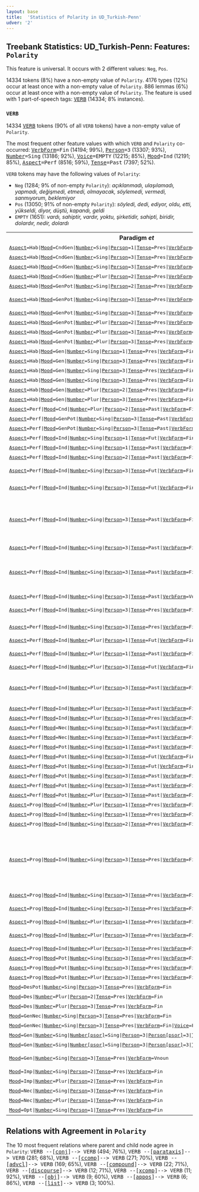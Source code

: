 ```yaml
---
layout: base
title:  'Statistics of Polarity in UD_Turkish-Penn'
udver: '2'
---
```


## Treebank Statistics: UD_Turkish-Penn: Features: `Polarity`

This feature is universal.
It occurs with 2 different values: `Neg`, `Pos`.

14334 tokens (8%) have a non-empty value of `Polarity`.
4176 types (12%) occur at least once with a non-empty value of `Polarity`.
886 lemmas (6%) occur at least once with a non-empty value of `Polarity`.
The feature is used with 1 part-of-speech tags: <tt><a href="tr_penn-pos-VERB.html">VERB</a></tt> (14334; 8% instances).

### `VERB`

14334 <tt><a href="tr_penn-pos-VERB.html">VERB</a></tt> tokens (90% of all `VERB` tokens) have a non-empty value of `Polarity`.

The most frequent other feature values with which `VERB` and `Polarity` co-occurred: <tt><a href="tr_penn-feat-VerbForm.html">VerbForm</a></tt><tt>=Fin</tt> (14194; 99%), <tt><a href="tr_penn-feat-Person.html">Person</a></tt><tt>=3</tt> (13307; 93%), <tt><a href="tr_penn-feat-Number.html">Number</a></tt><tt>=Sing</tt> (13186; 92%), <tt><a href="tr_penn-feat-Voice.html">Voice</a></tt><tt>=EMPTY</tt> (12215; 85%), <tt><a href="tr_penn-feat-Mood.html">Mood</a></tt><tt>=Ind</tt> (12191; 85%), <tt><a href="tr_penn-feat-Aspect.html">Aspect</a></tt><tt>=Perf</tt> (8516; 59%), <tt><a href="tr_penn-feat-Tense.html">Tense</a></tt><tt>=Past</tt> (7397; 52%).

`VERB` tokens may have the following values of `Polarity`:

* `Neg` (1284; 9% of non-empty `Polarity`): <em>açıklanmadı, ulaşılamadı, yapmadı, değişmedi, etmedi, olmayacak, söylemedi, vermedi, sanmıyorum, beklemiyor</em>
* `Pos` (13050; 91% of non-empty `Polarity`): <em>söyledi, dedi, ediyor, oldu, etti, yükseldi, diyor, düştü, kapandı, geldi</em>
* `EMPTY` (1651): <em>vardı, sahiptir, vardır, yoktu, şirketidir, sahipti, biridir, dolardır, nedir, dolardı</em>

<table>
  <tr><th>Paradigm <i>et</i></th><th><tt>Pos</tt></th><th><tt>Neg</tt></th></tr>
  <tr><td><tt><tt><a href="tr_penn-feat-Aspect.html">Aspect</a></tt><tt>=Hab</tt>|<tt><a href="tr_penn-feat-Mood.html">Mood</a></tt><tt>=CndGen</tt>|<tt><a href="tr_penn-feat-Number.html">Number</a></tt><tt>=Sing</tt>|<tt><a href="tr_penn-feat-Person.html">Person</a></tt><tt>=1</tt>|<tt><a href="tr_penn-feat-Tense.html">Tense</a></tt><tt>=Pres</tt>|<tt><a href="tr_penn-feat-VerbForm.html">VerbForm</a></tt><tt>=Fin</tt></tt></td><td><em>edersem</em></td><td></td></tr>
  <tr><td><tt><tt><a href="tr_penn-feat-Aspect.html">Aspect</a></tt><tt>=Hab</tt>|<tt><a href="tr_penn-feat-Mood.html">Mood</a></tt><tt>=CndGen</tt>|<tt><a href="tr_penn-feat-Number.html">Number</a></tt><tt>=Sing</tt>|<tt><a href="tr_penn-feat-Person.html">Person</a></tt><tt>=3</tt>|<tt><a href="tr_penn-feat-Tense.html">Tense</a></tt><tt>=Pres</tt>|<tt><a href="tr_penn-feat-VerbForm.html">VerbForm</a></tt><tt>=Fin</tt></tt></td><td><em>ederse</em></td><td></td></tr>
  <tr><td><tt><tt><a href="tr_penn-feat-Aspect.html">Aspect</a></tt><tt>=Hab</tt>|<tt><a href="tr_penn-feat-Mood.html">Mood</a></tt><tt>=CndGen</tt>|<tt><a href="tr_penn-feat-Number.html">Number</a></tt><tt>=Sing</tt>|<tt><a href="tr_penn-feat-Person.html">Person</a></tt><tt>=3</tt>|<tt><a href="tr_penn-feat-Tense.html">Tense</a></tt><tt>=Pres</tt>|<tt><a href="tr_penn-feat-VerbForm.html">VerbForm</a></tt><tt>=Fin</tt>|<tt><a href="tr_penn-feat-Voice.html">Voice</a></tt><tt>=Pass</tt></tt></td><td><em>edilirse</em></td><td></td></tr>
  <tr><td><tt><tt><a href="tr_penn-feat-Aspect.html">Aspect</a></tt><tt>=Hab</tt>|<tt><a href="tr_penn-feat-Mood.html">Mood</a></tt><tt>=CndGen</tt>|<tt><a href="tr_penn-feat-Number.html">Number</a></tt><tt>=Plur</tt>|<tt><a href="tr_penn-feat-Person.html">Person</a></tt><tt>=2</tt>|<tt><a href="tr_penn-feat-Tense.html">Tense</a></tt><tt>=Pres</tt>|<tt><a href="tr_penn-feat-VerbForm.html">VerbForm</a></tt><tt>=Fin</tt></tt></td><td><em>ederseniz</em></td><td></td></tr>
  <tr><td><tt><tt><a href="tr_penn-feat-Aspect.html">Aspect</a></tt><tt>=Hab</tt>|<tt><a href="tr_penn-feat-Mood.html">Mood</a></tt><tt>=GenPot</tt>|<tt><a href="tr_penn-feat-Number.html">Number</a></tt><tt>=Sing</tt>|<tt><a href="tr_penn-feat-Person.html">Person</a></tt><tt>=2</tt>|<tt><a href="tr_penn-feat-Tense.html">Tense</a></tt><tt>=Pres</tt>|<tt><a href="tr_penn-feat-VerbForm.html">VerbForm</a></tt><tt>=Fin</tt>|<tt><a href="tr_penn-feat-Voice.html">Voice</a></tt><tt>=Cau</tt></tt></td><td></td><td><em>ettiremezsin</em></td></tr>
  <tr><td><tt><tt><a href="tr_penn-feat-Aspect.html">Aspect</a></tt><tt>=Hab</tt>|<tt><a href="tr_penn-feat-Mood.html">Mood</a></tt><tt>=GenPot</tt>|<tt><a href="tr_penn-feat-Number.html">Number</a></tt><tt>=Sing</tt>|<tt><a href="tr_penn-feat-Person.html">Person</a></tt><tt>=3</tt>|<tt><a href="tr_penn-feat-Tense.html">Tense</a></tt><tt>=Pres</tt>|<tt><a href="tr_penn-feat-VerbForm.html">VerbForm</a></tt><tt>=Fin</tt></tt></td><td><em>edebilir</em></td><td><em>edemez, etmeyebilir</em></td></tr>
  <tr><td><tt><tt><a href="tr_penn-feat-Aspect.html">Aspect</a></tt><tt>=Hab</tt>|<tt><a href="tr_penn-feat-Mood.html">Mood</a></tt><tt>=GenPot</tt>|<tt><a href="tr_penn-feat-Number.html">Number</a></tt><tt>=Sing</tt>|<tt><a href="tr_penn-feat-Person.html">Person</a></tt><tt>=3</tt>|<tt><a href="tr_penn-feat-Tense.html">Tense</a></tt><tt>=Pres</tt>|<tt><a href="tr_penn-feat-VerbForm.html">VerbForm</a></tt><tt>=Fin</tt>|<tt><a href="tr_penn-feat-Voice.html">Voice</a></tt><tt>=Pass</tt></tt></td><td><em>edilebilir</em></td><td><em>edilemez</em></td></tr>
  <tr><td><tt><tt><a href="tr_penn-feat-Aspect.html">Aspect</a></tt><tt>=Hab</tt>|<tt><a href="tr_penn-feat-Mood.html">Mood</a></tt><tt>=GenPot</tt>|<tt><a href="tr_penn-feat-Number.html">Number</a></tt><tt>=Plur</tt>|<tt><a href="tr_penn-feat-Person.html">Person</a></tt><tt>=2</tt>|<tt><a href="tr_penn-feat-Tense.html">Tense</a></tt><tt>=Pres</tt>|<tt><a href="tr_penn-feat-VerbForm.html">VerbForm</a></tt><tt>=Fin</tt></tt></td><td><em>edebilirsiniz</em></td><td></td></tr>
  <tr><td><tt><tt><a href="tr_penn-feat-Aspect.html">Aspect</a></tt><tt>=Hab</tt>|<tt><a href="tr_penn-feat-Mood.html">Mood</a></tt><tt>=GenPot</tt>|<tt><a href="tr_penn-feat-Number.html">Number</a></tt><tt>=Plur</tt>|<tt><a href="tr_penn-feat-Person.html">Person</a></tt><tt>=3</tt>|<tt><a href="tr_penn-feat-Tense.html">Tense</a></tt><tt>=Pres</tt>|<tt><a href="tr_penn-feat-VerbForm.html">VerbForm</a></tt><tt>=Fin</tt></tt></td><td></td><td><em>etmeyebilirler</em></td></tr>
  <tr><td><tt><tt><a href="tr_penn-feat-Aspect.html">Aspect</a></tt><tt>=Hab</tt>|<tt><a href="tr_penn-feat-Mood.html">Mood</a></tt><tt>=GenPot</tt>|<tt><a href="tr_penn-feat-Number.html">Number</a></tt><tt>=Plur</tt>|<tt><a href="tr_penn-feat-Person.html">Person</a></tt><tt>=3</tt>|<tt><a href="tr_penn-feat-Tense.html">Tense</a></tt><tt>=Pres</tt>|<tt><a href="tr_penn-feat-VerbForm.html">VerbForm</a></tt><tt>=Fin</tt>|<tt><a href="tr_penn-feat-Voice.html">Voice</a></tt><tt>=Pass</tt></tt></td><td><em>edilebilirler</em></td><td></td></tr>
  <tr><td><tt><tt><a href="tr_penn-feat-Aspect.html">Aspect</a></tt><tt>=Hab</tt>|<tt><a href="tr_penn-feat-Mood.html">Mood</a></tt><tt>=Gen</tt>|<tt><a href="tr_penn-feat-Number.html">Number</a></tt><tt>=Sing</tt>|<tt><a href="tr_penn-feat-Person.html">Person</a></tt><tt>=1</tt>|<tt><a href="tr_penn-feat-Tense.html">Tense</a></tt><tt>=Pres</tt>|<tt><a href="tr_penn-feat-VerbForm.html">VerbForm</a></tt><tt>=Fin</tt></tt></td><td><em>ederim</em></td><td></td></tr>
  <tr><td><tt><tt><a href="tr_penn-feat-Aspect.html">Aspect</a></tt><tt>=Hab</tt>|<tt><a href="tr_penn-feat-Mood.html">Mood</a></tt><tt>=Gen</tt>|<tt><a href="tr_penn-feat-Number.html">Number</a></tt><tt>=Sing</tt>|<tt><a href="tr_penn-feat-Person.html">Person</a></tt><tt>=3</tt>|<tt><a href="tr_penn-feat-Tense.html">Tense</a></tt><tt>=Pres</tt>|<tt><a href="tr_penn-feat-VerbForm.html">VerbForm</a></tt><tt>=Fin</tt></tt></td><td><em>eder</em></td><td><em>etmez</em></td></tr>
  <tr><td><tt><tt><a href="tr_penn-feat-Aspect.html">Aspect</a></tt><tt>=Hab</tt>|<tt><a href="tr_penn-feat-Mood.html">Mood</a></tt><tt>=Gen</tt>|<tt><a href="tr_penn-feat-Number.html">Number</a></tt><tt>=Sing</tt>|<tt><a href="tr_penn-feat-Person.html">Person</a></tt><tt>=3</tt>|<tt><a href="tr_penn-feat-Tense.html">Tense</a></tt><tt>=Pres</tt>|<tt><a href="tr_penn-feat-VerbForm.html">VerbForm</a></tt><tt>=Fin</tt>|<tt><a href="tr_penn-feat-Voice.html">Voice</a></tt><tt>=CauPass</tt></tt></td><td><em>ettirilir</em></td><td></td></tr>
  <tr><td><tt><tt><a href="tr_penn-feat-Aspect.html">Aspect</a></tt><tt>=Hab</tt>|<tt><a href="tr_penn-feat-Mood.html">Mood</a></tt><tt>=Gen</tt>|<tt><a href="tr_penn-feat-Number.html">Number</a></tt><tt>=Sing</tt>|<tt><a href="tr_penn-feat-Person.html">Person</a></tt><tt>=3</tt>|<tt><a href="tr_penn-feat-Tense.html">Tense</a></tt><tt>=Pres</tt>|<tt><a href="tr_penn-feat-VerbForm.html">VerbForm</a></tt><tt>=Fin</tt>|<tt><a href="tr_penn-feat-Voice.html">Voice</a></tt><tt>=Pass</tt></tt></td><td><em>edilir</em></td><td><em>edilmez</em></td></tr>
  <tr><td><tt><tt><a href="tr_penn-feat-Aspect.html">Aspect</a></tt><tt>=Hab</tt>|<tt><a href="tr_penn-feat-Mood.html">Mood</a></tt><tt>=Gen</tt>|<tt><a href="tr_penn-feat-Number.html">Number</a></tt><tt>=Plur</tt>|<tt><a href="tr_penn-feat-Person.html">Person</a></tt><tt>=2</tt>|<tt><a href="tr_penn-feat-Tense.html">Tense</a></tt><tt>=Pres</tt>|<tt><a href="tr_penn-feat-VerbForm.html">VerbForm</a></tt><tt>=Fin</tt></tt></td><td><em>edersiniz</em></td><td></td></tr>
  <tr><td><tt><tt><a href="tr_penn-feat-Aspect.html">Aspect</a></tt><tt>=Hab</tt>|<tt><a href="tr_penn-feat-Mood.html">Mood</a></tt><tt>=Gen</tt>|<tt><a href="tr_penn-feat-Number.html">Number</a></tt><tt>=Plur</tt>|<tt><a href="tr_penn-feat-Person.html">Person</a></tt><tt>=3</tt>|<tt><a href="tr_penn-feat-Tense.html">Tense</a></tt><tt>=Pres</tt>|<tt><a href="tr_penn-feat-VerbForm.html">VerbForm</a></tt><tt>=Fin</tt></tt></td><td><em>ederler</em></td><td></td></tr>
  <tr><td><tt><tt><a href="tr_penn-feat-Aspect.html">Aspect</a></tt><tt>=Perf</tt>|<tt><a href="tr_penn-feat-Mood.html">Mood</a></tt><tt>=Cnd</tt>|<tt><a href="tr_penn-feat-Number.html">Number</a></tt><tt>=Plur</tt>|<tt><a href="tr_penn-feat-Person.html">Person</a></tt><tt>=2</tt>|<tt><a href="tr_penn-feat-Tense.html">Tense</a></tt><tt>=Past</tt>|<tt><a href="tr_penn-feat-VerbForm.html">VerbForm</a></tt><tt>=Fin</tt></tt></td><td><em>ettiyseniz</em></td><td></td></tr>
  <tr><td><tt><tt><a href="tr_penn-feat-Aspect.html">Aspect</a></tt><tt>=Perf</tt>|<tt><a href="tr_penn-feat-Mood.html">Mood</a></tt><tt>=GenPot</tt>|<tt><a href="tr_penn-feat-Number.html">Number</a></tt><tt>=Sing</tt>|<tt><a href="tr_penn-feat-Person.html">Person</a></tt><tt>=3</tt>|<tt><a href="tr_penn-feat-Tense.html">Tense</a></tt><tt>=Past</tt>|<tt><a href="tr_penn-feat-VerbForm.html">VerbForm</a></tt><tt>=Fin</tt></tt></td><td><em>edebilirdi</em></td><td></td></tr>
  <tr><td><tt><tt><a href="tr_penn-feat-Aspect.html">Aspect</a></tt><tt>=Perf</tt>|<tt><a href="tr_penn-feat-Mood.html">Mood</a></tt><tt>=GenPot</tt>|<tt><a href="tr_penn-feat-Number.html">Number</a></tt><tt>=Sing</tt>|<tt><a href="tr_penn-feat-Person.html">Person</a></tt><tt>=3</tt>|<tt><a href="tr_penn-feat-Tense.html">Tense</a></tt><tt>=Past</tt>|<tt><a href="tr_penn-feat-VerbForm.html">VerbForm</a></tt><tt>=Fin</tt>|<tt><a href="tr_penn-feat-Voice.html">Voice</a></tt><tt>=Pass</tt></tt></td><td><em>edilebilirdi</em></td><td><em>edilemezdi</em></td></tr>
  <tr><td><tt><tt><a href="tr_penn-feat-Aspect.html">Aspect</a></tt><tt>=Perf</tt>|<tt><a href="tr_penn-feat-Mood.html">Mood</a></tt><tt>=Ind</tt>|<tt><a href="tr_penn-feat-Number.html">Number</a></tt><tt>=Sing</tt>|<tt><a href="tr_penn-feat-Person.html">Person</a></tt><tt>=1</tt>|<tt><a href="tr_penn-feat-Tense.html">Tense</a></tt><tt>=Fut</tt>|<tt><a href="tr_penn-feat-VerbForm.html">VerbForm</a></tt><tt>=Fin</tt></tt></td><td><em>edeceğim</em></td><td><em>etmeyeceğim</em></td></tr>
  <tr><td><tt><tt><a href="tr_penn-feat-Aspect.html">Aspect</a></tt><tt>=Perf</tt>|<tt><a href="tr_penn-feat-Mood.html">Mood</a></tt><tt>=Ind</tt>|<tt><a href="tr_penn-feat-Number.html">Number</a></tt><tt>=Sing</tt>|<tt><a href="tr_penn-feat-Person.html">Person</a></tt><tt>=1</tt>|<tt><a href="tr_penn-feat-Tense.html">Tense</a></tt><tt>=Past</tt>|<tt><a href="tr_penn-feat-VerbForm.html">VerbForm</a></tt><tt>=Fin</tt></tt></td><td><em>ettim</em></td><td><em>etmedim</em></td></tr>
  <tr><td><tt><tt><a href="tr_penn-feat-Aspect.html">Aspect</a></tt><tt>=Perf</tt>|<tt><a href="tr_penn-feat-Mood.html">Mood</a></tt><tt>=Ind</tt>|<tt><a href="tr_penn-feat-Number.html">Number</a></tt><tt>=Sing</tt>|<tt><a href="tr_penn-feat-Person.html">Person</a></tt><tt>=2</tt>|<tt><a href="tr_penn-feat-Tense.html">Tense</a></tt><tt>=Past</tt>|<tt><a href="tr_penn-feat-VerbForm.html">VerbForm</a></tt><tt>=Fin</tt></tt></td><td><em>ettin</em></td><td></td></tr>
  <tr><td><tt><tt><a href="tr_penn-feat-Aspect.html">Aspect</a></tt><tt>=Perf</tt>|<tt><a href="tr_penn-feat-Mood.html">Mood</a></tt><tt>=Ind</tt>|<tt><a href="tr_penn-feat-Number.html">Number</a></tt><tt>=Sing</tt>|<tt><a href="tr_penn-feat-Person.html">Person</a></tt><tt>=3</tt>|<tt><a href="tr_penn-feat-Tense.html">Tense</a></tt><tt>=Fut</tt>|<tt><a href="tr_penn-feat-VerbForm.html">VerbForm</a></tt><tt>=Fin</tt></tt></td><td><em>edecek, edecektir</em></td><td></td></tr>
  <tr><td><tt><tt><a href="tr_penn-feat-Aspect.html">Aspect</a></tt><tt>=Perf</tt>|<tt><a href="tr_penn-feat-Mood.html">Mood</a></tt><tt>=Ind</tt>|<tt><a href="tr_penn-feat-Number.html">Number</a></tt><tt>=Sing</tt>|<tt><a href="tr_penn-feat-Person.html">Person</a></tt><tt>=3</tt>|<tt><a href="tr_penn-feat-Tense.html">Tense</a></tt><tt>=Fut</tt>|<tt><a href="tr_penn-feat-VerbForm.html">VerbForm</a></tt><tt>=Fin</tt>|<tt><a href="tr_penn-feat-Voice.html">Voice</a></tt><tt>=Pass</tt></tt></td><td><em>edilecek, edilecektir</em></td><td><em>edilmeyecek</em></td></tr>
  <tr><td><tt><tt><a href="tr_penn-feat-Aspect.html">Aspect</a></tt><tt>=Perf</tt>|<tt><a href="tr_penn-feat-Mood.html">Mood</a></tt><tt>=Ind</tt>|<tt><a href="tr_penn-feat-Number.html">Number</a></tt><tt>=Sing</tt>|<tt><a href="tr_penn-feat-Person.html">Person</a></tt><tt>=3</tt>|<tt><a href="tr_penn-feat-Tense.html">Tense</a></tt><tt>=Past</tt>|<tt><a href="tr_penn-feat-VerbForm.html">VerbForm</a></tt><tt>=Fin</tt></tt></td><td><em>etti, ediyordu, edecekti, etmişti, ederdi, ediciydi, ETTİ, bulundu</em></td><td><em>etmedi, etmemişti, etmiyordu</em></td></tr>
  <tr><td><tt><tt><a href="tr_penn-feat-Aspect.html">Aspect</a></tt><tt>=Perf</tt>|<tt><a href="tr_penn-feat-Mood.html">Mood</a></tt><tt>=Ind</tt>|<tt><a href="tr_penn-feat-Number.html">Number</a></tt><tt>=Sing</tt>|<tt><a href="tr_penn-feat-Person.html">Person</a></tt><tt>=3</tt>|<tt><a href="tr_penn-feat-Tense.html">Tense</a></tt><tt>=Past</tt>|<tt><a href="tr_penn-feat-VerbForm.html">VerbForm</a></tt><tt>=Fin</tt>|<tt><a href="tr_penn-feat-Voice.html">Voice</a></tt><tt>=Cau</tt></tt></td><td><em>ettirdi</em></td><td></td></tr>
  <tr><td><tt><tt><a href="tr_penn-feat-Aspect.html">Aspect</a></tt><tt>=Perf</tt>|<tt><a href="tr_penn-feat-Mood.html">Mood</a></tt><tt>=Ind</tt>|<tt><a href="tr_penn-feat-Number.html">Number</a></tt><tt>=Sing</tt>|<tt><a href="tr_penn-feat-Person.html">Person</a></tt><tt>=3</tt>|<tt><a href="tr_penn-feat-Tense.html">Tense</a></tt><tt>=Past</tt>|<tt><a href="tr_penn-feat-VerbForm.html">VerbForm</a></tt><tt>=Fin</tt>|<tt><a href="tr_penn-feat-Voice.html">Voice</a></tt><tt>=Pass</tt></tt></td><td><em>edildi, edilmişti, edilecekti, edilirdi, ediliyordu</em></td><td><em>edilmedi</em></td></tr>
  <tr><td><tt><tt><a href="tr_penn-feat-Aspect.html">Aspect</a></tt><tt>=Perf</tt>|<tt><a href="tr_penn-feat-Mood.html">Mood</a></tt><tt>=Ind</tt>|<tt><a href="tr_penn-feat-Number.html">Number</a></tt><tt>=Sing</tt>|<tt><a href="tr_penn-feat-Person.html">Person</a></tt><tt>=3</tt>|<tt><a href="tr_penn-feat-Tense.html">Tense</a></tt><tt>=Past</tt>|<tt><a href="tr_penn-feat-VerbForm.html">VerbForm</a></tt><tt>=Vnoun</tt>|<tt><a href="tr_penn-feat-Voice.html">Voice</a></tt><tt>=Pass</tt></tt></td><td><em>edilmeli</em></td><td></td></tr>
  <tr><td><tt><tt><a href="tr_penn-feat-Aspect.html">Aspect</a></tt><tt>=Perf</tt>|<tt><a href="tr_penn-feat-Mood.html">Mood</a></tt><tt>=Ind</tt>|<tt><a href="tr_penn-feat-Number.html">Number</a></tt><tt>=Sing</tt>|<tt><a href="tr_penn-feat-Person.html">Person</a></tt><tt>=3</tt>|<tt><a href="tr_penn-feat-Tense.html">Tense</a></tt><tt>=Pres</tt>|<tt><a href="tr_penn-feat-VerbForm.html">VerbForm</a></tt><tt>=Fin</tt></tt></td><td><em>etmiştir, etmiş</em></td><td><em>etmemiştir</em></td></tr>
  <tr><td><tt><tt><a href="tr_penn-feat-Aspect.html">Aspect</a></tt><tt>=Perf</tt>|<tt><a href="tr_penn-feat-Mood.html">Mood</a></tt><tt>=Ind</tt>|<tt><a href="tr_penn-feat-Number.html">Number</a></tt><tt>=Sing</tt>|<tt><a href="tr_penn-feat-Person.html">Person</a></tt><tt>=3</tt>|<tt><a href="tr_penn-feat-Tense.html">Tense</a></tt><tt>=Pres</tt>|<tt><a href="tr_penn-feat-VerbForm.html">VerbForm</a></tt><tt>=Fin</tt>|<tt><a href="tr_penn-feat-Voice.html">Voice</a></tt><tt>=Pass</tt></tt></td><td><em>edilmiştir, edilmiş</em></td><td><em>edilmemiştir</em></td></tr>
  <tr><td><tt><tt><a href="tr_penn-feat-Aspect.html">Aspect</a></tt><tt>=Perf</tt>|<tt><a href="tr_penn-feat-Mood.html">Mood</a></tt><tt>=Ind</tt>|<tt><a href="tr_penn-feat-Number.html">Number</a></tt><tt>=Plur</tt>|<tt><a href="tr_penn-feat-Person.html">Person</a></tt><tt>=1</tt>|<tt><a href="tr_penn-feat-Tense.html">Tense</a></tt><tt>=Fut</tt>|<tt><a href="tr_penn-feat-VerbForm.html">VerbForm</a></tt><tt>=Fin</tt></tt></td><td><em>edeceğiz</em></td><td></td></tr>
  <tr><td><tt><tt><a href="tr_penn-feat-Aspect.html">Aspect</a></tt><tt>=Perf</tt>|<tt><a href="tr_penn-feat-Mood.html">Mood</a></tt><tt>=Ind</tt>|<tt><a href="tr_penn-feat-Number.html">Number</a></tt><tt>=Plur</tt>|<tt><a href="tr_penn-feat-Person.html">Person</a></tt><tt>=1</tt>|<tt><a href="tr_penn-feat-Tense.html">Tense</a></tt><tt>=Past</tt>|<tt><a href="tr_penn-feat-VerbForm.html">VerbForm</a></tt><tt>=Fin</tt></tt></td><td><em>ettik, ederdik, etmiştik</em></td><td></td></tr>
  <tr><td><tt><tt><a href="tr_penn-feat-Aspect.html">Aspect</a></tt><tt>=Perf</tt>|<tt><a href="tr_penn-feat-Mood.html">Mood</a></tt><tt>=Ind</tt>|<tt><a href="tr_penn-feat-Number.html">Number</a></tt><tt>=Plur</tt>|<tt><a href="tr_penn-feat-Person.html">Person</a></tt><tt>=3</tt>|<tt><a href="tr_penn-feat-Tense.html">Tense</a></tt><tt>=Fut</tt>|<tt><a href="tr_penn-feat-VerbForm.html">VerbForm</a></tt><tt>=Fin</tt></tt></td><td><em>edecekler</em></td><td><em>etmeyecekler</em></td></tr>
  <tr><td><tt><tt><a href="tr_penn-feat-Aspect.html">Aspect</a></tt><tt>=Perf</tt>|<tt><a href="tr_penn-feat-Mood.html">Mood</a></tt><tt>=Ind</tt>|<tt><a href="tr_penn-feat-Number.html">Number</a></tt><tt>=Plur</tt>|<tt><a href="tr_penn-feat-Person.html">Person</a></tt><tt>=3</tt>|<tt><a href="tr_penn-feat-Tense.html">Tense</a></tt><tt>=Past</tt>|<tt><a href="tr_penn-feat-VerbForm.html">VerbForm</a></tt><tt>=Fin</tt></tt></td><td><em>ettiler, ediyorlardı, etmektelerdi, etti</em></td><td><em>etmediler, etmiyorlardı</em></td></tr>
  <tr><td><tt><tt><a href="tr_penn-feat-Aspect.html">Aspect</a></tt><tt>=Perf</tt>|<tt><a href="tr_penn-feat-Mood.html">Mood</a></tt><tt>=Ind</tt>|<tt><a href="tr_penn-feat-Number.html">Number</a></tt><tt>=Plur</tt>|<tt><a href="tr_penn-feat-Person.html">Person</a></tt><tt>=3</tt>|<tt><a href="tr_penn-feat-Tense.html">Tense</a></tt><tt>=Past</tt>|<tt><a href="tr_penn-feat-VerbForm.html">VerbForm</a></tt><tt>=Fin</tt>|<tt><a href="tr_penn-feat-Voice.html">Voice</a></tt><tt>=Pass</tt></tt></td><td><em>edildiler</em></td><td></td></tr>
  <tr><td><tt><tt><a href="tr_penn-feat-Aspect.html">Aspect</a></tt><tt>=Perf</tt>|<tt><a href="tr_penn-feat-Mood.html">Mood</a></tt><tt>=Ind</tt>|<tt><a href="tr_penn-feat-Number.html">Number</a></tt><tt>=Plur</tt>|<tt><a href="tr_penn-feat-Person.html">Person</a></tt><tt>=3</tt>|<tt><a href="tr_penn-feat-Tense.html">Tense</a></tt><tt>=Pres</tt>|<tt><a href="tr_penn-feat-VerbForm.html">VerbForm</a></tt><tt>=Fin</tt></tt></td><td><em>etmişler</em></td><td></td></tr>
  <tr><td><tt><tt><a href="tr_penn-feat-Aspect.html">Aspect</a></tt><tt>=Perf</tt>|<tt><a href="tr_penn-feat-Mood.html">Mood</a></tt><tt>=Nec</tt>|<tt><a href="tr_penn-feat-Number.html">Number</a></tt><tt>=Sing</tt>|<tt><a href="tr_penn-feat-Person.html">Person</a></tt><tt>=3</tt>|<tt><a href="tr_penn-feat-Tense.html">Tense</a></tt><tt>=Past</tt>|<tt><a href="tr_penn-feat-VerbForm.html">VerbForm</a></tt><tt>=Fin</tt></tt></td><td><em>etmeliydi</em></td><td></td></tr>
  <tr><td><tt><tt><a href="tr_penn-feat-Aspect.html">Aspect</a></tt><tt>=Perf</tt>|<tt><a href="tr_penn-feat-Mood.html">Mood</a></tt><tt>=Nec</tt>|<tt><a href="tr_penn-feat-Number.html">Number</a></tt><tt>=Sing</tt>|<tt><a href="tr_penn-feat-Person.html">Person</a></tt><tt>=3</tt>|<tt><a href="tr_penn-feat-Tense.html">Tense</a></tt><tt>=Past</tt>|<tt><a href="tr_penn-feat-VerbForm.html">VerbForm</a></tt><tt>=Fin</tt>|<tt><a href="tr_penn-feat-Voice.html">Voice</a></tt><tt>=Pass</tt></tt></td><td><em>edilmeliydi</em></td><td></td></tr>
  <tr><td><tt><tt><a href="tr_penn-feat-Aspect.html">Aspect</a></tt><tt>=Perf</tt>|<tt><a href="tr_penn-feat-Mood.html">Mood</a></tt><tt>=Pot</tt>|<tt><a href="tr_penn-feat-Number.html">Number</a></tt><tt>=Sing</tt>|<tt><a href="tr_penn-feat-Person.html">Person</a></tt><tt>=1</tt>|<tt><a href="tr_penn-feat-Tense.html">Tense</a></tt><tt>=Past</tt>|<tt><a href="tr_penn-feat-VerbForm.html">VerbForm</a></tt><tt>=Fin</tt></tt></td><td></td><td><em>edemiyordum</em></td></tr>
  <tr><td><tt><tt><a href="tr_penn-feat-Aspect.html">Aspect</a></tt><tt>=Perf</tt>|<tt><a href="tr_penn-feat-Mood.html">Mood</a></tt><tt>=Pot</tt>|<tt><a href="tr_penn-feat-Number.html">Number</a></tt><tt>=Sing</tt>|<tt><a href="tr_penn-feat-Person.html">Person</a></tt><tt>=3</tt>|<tt><a href="tr_penn-feat-Tense.html">Tense</a></tt><tt>=Fut</tt>|<tt><a href="tr_penn-feat-VerbForm.html">VerbForm</a></tt><tt>=Fin</tt></tt></td><td><em>edebilecek</em></td><td></td></tr>
  <tr><td><tt><tt><a href="tr_penn-feat-Aspect.html">Aspect</a></tt><tt>=Perf</tt>|<tt><a href="tr_penn-feat-Mood.html">Mood</a></tt><tt>=Pot</tt>|<tt><a href="tr_penn-feat-Number.html">Number</a></tt><tt>=Sing</tt>|<tt><a href="tr_penn-feat-Person.html">Person</a></tt><tt>=3</tt>|<tt><a href="tr_penn-feat-Tense.html">Tense</a></tt><tt>=Fut</tt>|<tt><a href="tr_penn-feat-VerbForm.html">VerbForm</a></tt><tt>=Fin</tt>|<tt><a href="tr_penn-feat-Voice.html">Voice</a></tt><tt>=Pass</tt></tt></td><td><em>edilebilecek</em></td><td></td></tr>
  <tr><td><tt><tt><a href="tr_penn-feat-Aspect.html">Aspect</a></tt><tt>=Perf</tt>|<tt><a href="tr_penn-feat-Mood.html">Mood</a></tt><tt>=Pot</tt>|<tt><a href="tr_penn-feat-Number.html">Number</a></tt><tt>=Sing</tt>|<tt><a href="tr_penn-feat-Person.html">Person</a></tt><tt>=3</tt>|<tt><a href="tr_penn-feat-Tense.html">Tense</a></tt><tt>=Past</tt>|<tt><a href="tr_penn-feat-VerbForm.html">VerbForm</a></tt><tt>=Fin</tt></tt></td><td></td><td><em>edemedi</em></td></tr>
  <tr><td><tt><tt><a href="tr_penn-feat-Aspect.html">Aspect</a></tt><tt>=Perf</tt>|<tt><a href="tr_penn-feat-Mood.html">Mood</a></tt><tt>=Pot</tt>|<tt><a href="tr_penn-feat-Number.html">Number</a></tt><tt>=Sing</tt>|<tt><a href="tr_penn-feat-Person.html">Person</a></tt><tt>=3</tt>|<tt><a href="tr_penn-feat-Tense.html">Tense</a></tt><tt>=Past</tt>|<tt><a href="tr_penn-feat-VerbForm.html">VerbForm</a></tt><tt>=Fin</tt>|<tt><a href="tr_penn-feat-Voice.html">Voice</a></tt><tt>=Pass</tt></tt></td><td></td><td><em>edilemedi</em></td></tr>
  <tr><td><tt><tt><a href="tr_penn-feat-Aspect.html">Aspect</a></tt><tt>=Perf</tt>|<tt><a href="tr_penn-feat-Mood.html">Mood</a></tt><tt>=Pot</tt>|<tt><a href="tr_penn-feat-Number.html">Number</a></tt><tt>=Plur</tt>|<tt><a href="tr_penn-feat-Person.html">Person</a></tt><tt>=3</tt>|<tt><a href="tr_penn-feat-Tense.html">Tense</a></tt><tt>=Past</tt>|<tt><a href="tr_penn-feat-VerbForm.html">VerbForm</a></tt><tt>=Fin</tt></tt></td><td><em>edebildiler</em></td><td><em>edemediler</em></td></tr>
  <tr><td><tt><tt><a href="tr_penn-feat-Aspect.html">Aspect</a></tt><tt>=Prog</tt>|<tt><a href="tr_penn-feat-Mood.html">Mood</a></tt><tt>=Cnd</tt>|<tt><a href="tr_penn-feat-Number.html">Number</a></tt><tt>=Plur</tt>|<tt><a href="tr_penn-feat-Person.html">Person</a></tt><tt>=1</tt>|<tt><a href="tr_penn-feat-Tense.html">Tense</a></tt><tt>=Pres</tt>|<tt><a href="tr_penn-feat-VerbForm.html">VerbForm</a></tt><tt>=Fin</tt></tt></td><td></td><td><em>etmiyorsak</em></td></tr>
  <tr><td><tt><tt><a href="tr_penn-feat-Aspect.html">Aspect</a></tt><tt>=Prog</tt>|<tt><a href="tr_penn-feat-Mood.html">Mood</a></tt><tt>=Ind</tt>|<tt><a href="tr_penn-feat-Number.html">Number</a></tt><tt>=Sing</tt>|<tt><a href="tr_penn-feat-Person.html">Person</a></tt><tt>=1</tt>|<tt><a href="tr_penn-feat-Tense.html">Tense</a></tt><tt>=Pres</tt>|<tt><a href="tr_penn-feat-VerbForm.html">VerbForm</a></tt><tt>=Fin</tt></tt></td><td><em>ediyorum</em></td><td></td></tr>
  <tr><td><tt><tt><a href="tr_penn-feat-Aspect.html">Aspect</a></tt><tt>=Prog</tt>|<tt><a href="tr_penn-feat-Mood.html">Mood</a></tt><tt>=Ind</tt>|<tt><a href="tr_penn-feat-Number.html">Number</a></tt><tt>=Sing</tt>|<tt><a href="tr_penn-feat-Person.html">Person</a></tt><tt>=2</tt>|<tt><a href="tr_penn-feat-Tense.html">Tense</a></tt><tt>=Pres</tt>|<tt><a href="tr_penn-feat-VerbForm.html">VerbForm</a></tt><tt>=Fin</tt></tt></td><td><em>ediyorsun</em></td><td></td></tr>
  <tr><td><tt><tt><a href="tr_penn-feat-Aspect.html">Aspect</a></tt><tt>=Prog</tt>|<tt><a href="tr_penn-feat-Mood.html">Mood</a></tt><tt>=Ind</tt>|<tt><a href="tr_penn-feat-Number.html">Number</a></tt><tt>=Sing</tt>|<tt><a href="tr_penn-feat-Person.html">Person</a></tt><tt>=3</tt>|<tt><a href="tr_penn-feat-Tense.html">Tense</a></tt><tt>=Pres</tt>|<tt><a href="tr_penn-feat-VerbForm.html">VerbForm</a></tt><tt>=Fin</tt></tt></td><td><em>ediyor, etmektedir, etmekte, EDİYOR, ETMEKTEDİR, edecektir, etmesi, ettiriyor</em></td><td><em>etmiyor</em></td></tr>
  <tr><td><tt><tt><a href="tr_penn-feat-Aspect.html">Aspect</a></tt><tt>=Prog</tt>|<tt><a href="tr_penn-feat-Mood.html">Mood</a></tt><tt>=Ind</tt>|<tt><a href="tr_penn-feat-Number.html">Number</a></tt><tt>=Sing</tt>|<tt><a href="tr_penn-feat-Person.html">Person</a></tt><tt>=3</tt>|<tt><a href="tr_penn-feat-Tense.html">Tense</a></tt><tt>=Pres</tt>|<tt><a href="tr_penn-feat-VerbForm.html">VerbForm</a></tt><tt>=Fin</tt>|<tt><a href="tr_penn-feat-Voice.html">Voice</a></tt><tt>=Cau</tt></tt></td><td><em>ettiriyor</em></td><td></td></tr>
  <tr><td><tt><tt><a href="tr_penn-feat-Aspect.html">Aspect</a></tt><tt>=Prog</tt>|<tt><a href="tr_penn-feat-Mood.html">Mood</a></tt><tt>=Ind</tt>|<tt><a href="tr_penn-feat-Number.html">Number</a></tt><tt>=Sing</tt>|<tt><a href="tr_penn-feat-Person.html">Person</a></tt><tt>=3</tt>|<tt><a href="tr_penn-feat-Tense.html">Tense</a></tt><tt>=Pres</tt>|<tt><a href="tr_penn-feat-VerbForm.html">VerbForm</a></tt><tt>=Fin</tt>|<tt><a href="tr_penn-feat-Voice.html">Voice</a></tt><tt>=Pass</tt></tt></td><td><em>ediliyor, edilmektedir</em></td><td><em>edilmiyor</em></td></tr>
  <tr><td><tt><tt><a href="tr_penn-feat-Aspect.html">Aspect</a></tt><tt>=Prog</tt>|<tt><a href="tr_penn-feat-Mood.html">Mood</a></tt><tt>=Ind</tt>|<tt><a href="tr_penn-feat-Number.html">Number</a></tt><tt>=Plur</tt>|<tt><a href="tr_penn-feat-Person.html">Person</a></tt><tt>=1</tt>|<tt><a href="tr_penn-feat-Tense.html">Tense</a></tt><tt>=Pres</tt>|<tt><a href="tr_penn-feat-VerbForm.html">VerbForm</a></tt><tt>=Fin</tt></tt></td><td><em>ediyoruz</em></td><td><em>etmiyoruz</em></td></tr>
  <tr><td><tt><tt><a href="tr_penn-feat-Aspect.html">Aspect</a></tt><tt>=Prog</tt>|<tt><a href="tr_penn-feat-Mood.html">Mood</a></tt><tt>=Ind</tt>|<tt><a href="tr_penn-feat-Number.html">Number</a></tt><tt>=Plur</tt>|<tt><a href="tr_penn-feat-Person.html">Person</a></tt><tt>=3</tt>|<tt><a href="tr_penn-feat-Tense.html">Tense</a></tt><tt>=Pres</tt>|<tt><a href="tr_penn-feat-VerbForm.html">VerbForm</a></tt><tt>=Fin</tt></tt></td><td><em>ediyorlar, EDİYORLAR</em></td><td><em>etmiyorlar</em></td></tr>
  <tr><td><tt><tt><a href="tr_penn-feat-Aspect.html">Aspect</a></tt><tt>=Prog</tt>|<tt><a href="tr_penn-feat-Mood.html">Mood</a></tt><tt>=Ind</tt>|<tt><a href="tr_penn-feat-Number.html">Number</a></tt><tt>=Plur</tt>|<tt><a href="tr_penn-feat-Person.html">Person</a></tt><tt>=3</tt>|<tt><a href="tr_penn-feat-Tense.html">Tense</a></tt><tt>=Pres</tt>|<tt><a href="tr_penn-feat-VerbForm.html">VerbForm</a></tt><tt>=Fin</tt>|<tt><a href="tr_penn-feat-Voice.html">Voice</a></tt><tt>=Pass</tt></tt></td><td><em>ediliyorlar</em></td><td></td></tr>
  <tr><td><tt><tt><a href="tr_penn-feat-Aspect.html">Aspect</a></tt><tt>=Prog</tt>|<tt><a href="tr_penn-feat-Mood.html">Mood</a></tt><tt>=Pot</tt>|<tt><a href="tr_penn-feat-Number.html">Number</a></tt><tt>=Sing</tt>|<tt><a href="tr_penn-feat-Person.html">Person</a></tt><tt>=3</tt>|<tt><a href="tr_penn-feat-Tense.html">Tense</a></tt><tt>=Pres</tt>|<tt><a href="tr_penn-feat-VerbForm.html">VerbForm</a></tt><tt>=Fin</tt></tt></td><td><em>edebiliyor</em></td><td><em>edemiyor</em></td></tr>
  <tr><td><tt><tt><a href="tr_penn-feat-Aspect.html">Aspect</a></tt><tt>=Prog</tt>|<tt><a href="tr_penn-feat-Mood.html">Mood</a></tt><tt>=Pot</tt>|<tt><a href="tr_penn-feat-Number.html">Number</a></tt><tt>=Sing</tt>|<tt><a href="tr_penn-feat-Person.html">Person</a></tt><tt>=3</tt>|<tt><a href="tr_penn-feat-Tense.html">Tense</a></tt><tt>=Pres</tt>|<tt><a href="tr_penn-feat-VerbForm.html">VerbForm</a></tt><tt>=Fin</tt>|<tt><a href="tr_penn-feat-Voice.html">Voice</a></tt><tt>=Pass</tt></tt></td><td></td><td><em>edilemiyor</em></td></tr>
  <tr><td><tt><tt><a href="tr_penn-feat-Aspect.html">Aspect</a></tt><tt>=Prog</tt>|<tt><a href="tr_penn-feat-Mood.html">Mood</a></tt><tt>=Pot</tt>|<tt><a href="tr_penn-feat-Number.html">Number</a></tt><tt>=Plur</tt>|<tt><a href="tr_penn-feat-Person.html">Person</a></tt><tt>=3</tt>|<tt><a href="tr_penn-feat-Tense.html">Tense</a></tt><tt>=Pres</tt>|<tt><a href="tr_penn-feat-VerbForm.html">VerbForm</a></tt><tt>=Fin</tt>|<tt><a href="tr_penn-feat-Voice.html">Voice</a></tt><tt>=Pass</tt></tt></td><td><em>edilebiliyorlar</em></td><td></td></tr>
  <tr><td><tt><tt><a href="tr_penn-feat-Mood.html">Mood</a></tt><tt>=DesPot</tt>|<tt><a href="tr_penn-feat-Number.html">Number</a></tt><tt>=Sing</tt>|<tt><a href="tr_penn-feat-Person.html">Person</a></tt><tt>=3</tt>|<tt><a href="tr_penn-feat-Tense.html">Tense</a></tt><tt>=Pres</tt>|<tt><a href="tr_penn-feat-VerbForm.html">VerbForm</a></tt><tt>=Fin</tt></tt></td><td><em>edebilse</em></td><td></td></tr>
  <tr><td><tt><tt><a href="tr_penn-feat-Mood.html">Mood</a></tt><tt>=Des</tt>|<tt><a href="tr_penn-feat-Number.html">Number</a></tt><tt>=Plur</tt>|<tt><a href="tr_penn-feat-Person.html">Person</a></tt><tt>=2</tt>|<tt><a href="tr_penn-feat-Tense.html">Tense</a></tt><tt>=Pres</tt>|<tt><a href="tr_penn-feat-VerbForm.html">VerbForm</a></tt><tt>=Fin</tt></tt></td><td><em>etseniz</em></td><td></td></tr>
  <tr><td><tt><tt><a href="tr_penn-feat-Mood.html">Mood</a></tt><tt>=Des</tt>|<tt><a href="tr_penn-feat-Number.html">Number</a></tt><tt>=Plur</tt>|<tt><a href="tr_penn-feat-Person.html">Person</a></tt><tt>=3</tt>|<tt><a href="tr_penn-feat-Tense.html">Tense</a></tt><tt>=Pres</tt>|<tt><a href="tr_penn-feat-VerbForm.html">VerbForm</a></tt><tt>=Fin</tt></tt></td><td><em>etseler</em></td><td><em>etmeseler</em></td></tr>
  <tr><td><tt><tt><a href="tr_penn-feat-Mood.html">Mood</a></tt><tt>=GenNec</tt>|<tt><a href="tr_penn-feat-Number.html">Number</a></tt><tt>=Sing</tt>|<tt><a href="tr_penn-feat-Person.html">Person</a></tt><tt>=3</tt>|<tt><a href="tr_penn-feat-Tense.html">Tense</a></tt><tt>=Pres</tt>|<tt><a href="tr_penn-feat-VerbForm.html">VerbForm</a></tt><tt>=Fin</tt></tt></td><td><em>etmelidir</em></td><td></td></tr>
  <tr><td><tt><tt><a href="tr_penn-feat-Mood.html">Mood</a></tt><tt>=GenNec</tt>|<tt><a href="tr_penn-feat-Number.html">Number</a></tt><tt>=Sing</tt>|<tt><a href="tr_penn-feat-Person.html">Person</a></tt><tt>=3</tt>|<tt><a href="tr_penn-feat-Tense.html">Tense</a></tt><tt>=Pres</tt>|<tt><a href="tr_penn-feat-VerbForm.html">VerbForm</a></tt><tt>=Fin</tt>|<tt><a href="tr_penn-feat-Voice.html">Voice</a></tt><tt>=Pass</tt></tt></td><td><em>edilmelidir</em></td><td></td></tr>
  <tr><td><tt><tt><a href="tr_penn-feat-Mood.html">Mood</a></tt><tt>=Gen</tt>|<tt><a href="tr_penn-feat-Number.html">Number</a></tt><tt>=Sing</tt>|<tt><a href="tr_penn-feat-Number-psor.html">Number[psor]</a></tt><tt>=Sing</tt>|<tt><a href="tr_penn-feat-Person.html">Person</a></tt><tt>=3</tt>|<tt><a href="tr_penn-feat-Person-psor.html">Person[psor]</a></tt><tt>=3</tt>|<tt><a href="tr_penn-feat-Tense.html">Tense</a></tt><tt>=Pres</tt>|<tt><a href="tr_penn-feat-VerbForm.html">VerbForm</a></tt><tt>=Part</tt></tt></td><td><em>ettiğidir</em></td><td></td></tr>
  <tr><td><tt><tt><a href="tr_penn-feat-Mood.html">Mood</a></tt><tt>=Gen</tt>|<tt><a href="tr_penn-feat-Number.html">Number</a></tt><tt>=Sing</tt>|<tt><a href="tr_penn-feat-Number-psor.html">Number[psor]</a></tt><tt>=Sing</tt>|<tt><a href="tr_penn-feat-Person.html">Person</a></tt><tt>=3</tt>|<tt><a href="tr_penn-feat-Person-psor.html">Person[psor]</a></tt><tt>=3</tt>|<tt><a href="tr_penn-feat-Tense.html">Tense</a></tt><tt>=Pres</tt>|<tt><a href="tr_penn-feat-VerbForm.html">VerbForm</a></tt><tt>=Vnoun</tt></tt></td><td><em>etmesidir</em></td><td></td></tr>
  <tr><td><tt><tt><a href="tr_penn-feat-Mood.html">Mood</a></tt><tt>=Gen</tt>|<tt><a href="tr_penn-feat-Number.html">Number</a></tt><tt>=Sing</tt>|<tt><a href="tr_penn-feat-Person.html">Person</a></tt><tt>=3</tt>|<tt><a href="tr_penn-feat-Tense.html">Tense</a></tt><tt>=Pres</tt>|<tt><a href="tr_penn-feat-VerbForm.html">VerbForm</a></tt><tt>=Vnoun</tt></tt></td><td><em>etmektedir, etmektir</em></td><td></td></tr>
  <tr><td><tt><tt><a href="tr_penn-feat-Mood.html">Mood</a></tt><tt>=Imp</tt>|<tt><a href="tr_penn-feat-Number.html">Number</a></tt><tt>=Sing</tt>|<tt><a href="tr_penn-feat-Person.html">Person</a></tt><tt>=2</tt>|<tt><a href="tr_penn-feat-Tense.html">Tense</a></tt><tt>=Pres</tt>|<tt><a href="tr_penn-feat-VerbForm.html">VerbForm</a></tt><tt>=Fin</tt></tt></td><td><em>et</em></td><td><em>etme</em></td></tr>
  <tr><td><tt><tt><a href="tr_penn-feat-Mood.html">Mood</a></tt><tt>=Imp</tt>|<tt><a href="tr_penn-feat-Number.html">Number</a></tt><tt>=Plur</tt>|<tt><a href="tr_penn-feat-Person.html">Person</a></tt><tt>=2</tt>|<tt><a href="tr_penn-feat-Tense.html">Tense</a></tt><tt>=Pres</tt>|<tt><a href="tr_penn-feat-VerbForm.html">VerbForm</a></tt><tt>=Fin</tt></tt></td><td><em>edin</em></td><td></td></tr>
  <tr><td><tt><tt><a href="tr_penn-feat-Mood.html">Mood</a></tt><tt>=Nec</tt>|<tt><a href="tr_penn-feat-Number.html">Number</a></tt><tt>=Sing</tt>|<tt><a href="tr_penn-feat-Person.html">Person</a></tt><tt>=3</tt>|<tt><a href="tr_penn-feat-Tense.html">Tense</a></tt><tt>=Pres</tt>|<tt><a href="tr_penn-feat-VerbForm.html">VerbForm</a></tt><tt>=Fin</tt></tt></td><td><em>etmeli</em></td><td><em>etmemeli</em></td></tr>
  <tr><td><tt><tt><a href="tr_penn-feat-Mood.html">Mood</a></tt><tt>=Nec</tt>|<tt><a href="tr_penn-feat-Number.html">Number</a></tt><tt>=Plur</tt>|<tt><a href="tr_penn-feat-Person.html">Person</a></tt><tt>=1</tt>|<tt><a href="tr_penn-feat-Tense.html">Tense</a></tt><tt>=Pres</tt>|<tt><a href="tr_penn-feat-VerbForm.html">VerbForm</a></tt><tt>=Fin</tt></tt></td><td><em>etmeliyiz</em></td><td></td></tr>
  <tr><td><tt><tt><a href="tr_penn-feat-Mood.html">Mood</a></tt><tt>=Opt</tt>|<tt><a href="tr_penn-feat-Number.html">Number</a></tt><tt>=Sing</tt>|<tt><a href="tr_penn-feat-Person.html">Person</a></tt><tt>=1</tt>|<tt><a href="tr_penn-feat-Tense.html">Tense</a></tt><tt>=Pres</tt>|<tt><a href="tr_penn-feat-VerbForm.html">VerbForm</a></tt><tt>=Fin</tt></tt></td><td><em>edeyim</em></td><td></td></tr>
</table>

## Relations with Agreement in `Polarity`

The 10 most frequent relations where parent and child node agree in `Polarity`:
<tt>VERB --[<tt><a href="tr_penn-dep-conj.html">conj</a></tt>]--> VERB</tt> (494; 76%),
<tt>VERB --[<tt><a href="tr_penn-dep-parataxis.html">parataxis</a></tt>]--> VERB</tt> (281; 68%),
<tt>VERB --[<tt><a href="tr_penn-dep-ccomp.html">ccomp</a></tt>]--> VERB</tt> (271; 70%),
<tt>VERB --[<tt><a href="tr_penn-dep-advcl.html">advcl</a></tt>]--> VERB</tt> (169; 65%),
<tt>VERB --[<tt><a href="tr_penn-dep-compound.html">compound</a></tt>]--> VERB</tt> (22; 71%),
<tt>VERB --[<tt><a href="tr_penn-dep-discourse.html">discourse</a></tt>]--> VERB</tt> (12; 71%),
<tt>VERB --[<tt><a href="tr_penn-dep-xcomp.html">xcomp</a></tt>]--> VERB</tt> (11; 92%),
<tt>VERB --[<tt><a href="tr_penn-dep-obj.html">obj</a></tt>]--> VERB</tt> (9; 60%),
<tt>VERB --[<tt><a href="tr_penn-dep-appos.html">appos</a></tt>]--> VERB</tt> (6; 86%),
<tt>VERB --[<tt><a href="tr_penn-dep-list.html">list</a></tt>]--> VERB</tt> (3; 100%).

